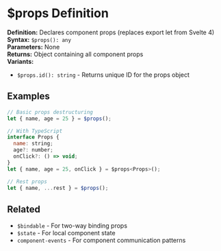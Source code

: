 # $props Definition

**Definition:** Declares component props (replaces export let from Svelte 4)  
**Syntax:** `$props(): any`  
**Parameters:** None  
**Returns:** Object containing all component props  
**Variants:**
- `$props.id(): string` - Returns unique ID for the props object  

## Examples

```js
// Basic props destructuring
let { name, age = 25 } = $props();

// With TypeScript
interface Props {
  name: string;
  age?: number;
  onClick?: () => void;
}
let { name, age = 25, onClick } = $props<Props>();

// Rest props
let { name, ...rest } = $props();
```

## Related
- `$bindable` - For two-way binding props
- `$state` - For local component state
- `component-events` - For component communication patterns
